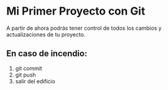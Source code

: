 # Mi Primer Proyecto con Git
A partir de ahora podrás tener control de todos los cambios y actualizaciones de tu proyecto.
## En caso de incendio:
1. git commit
2. git push
3. salir del edificio